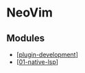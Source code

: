 NeoVim
===

Modules
---

- [[plugin-development]]
- [[01-native-lsp]]

[//begin]: # "Autogenerated link references for markdown compatibility"
[plugin-development]: plugin-development/plugin-development.md "Plugin Development"
[01-native-lsp]: 01-native-lsp.md "Native LSP"
[//end]: # "Autogenerated link references"